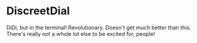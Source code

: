 # DiscreetDial

DiDi, but in the terminal! Revolutionary. Doesn't get much better than this. There's really not a whole lot else to be excited for, people!

